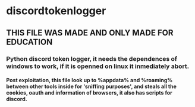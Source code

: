 # discordtokenlogger
## THIS FILE WAS MADE AND ONLY MADE FOR EDUCATION
### Python discord token logger, it needs the dependences of windows to work, if it is openned on linux it inmediately abort. 
#### Post exploitation, this file look up to %appdata% and %roaming% between other tools inside for 'sniffing purposes', and steals all the cookies, oauth and information of browsers, it also has scripts for discord. 
